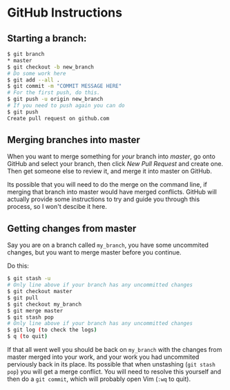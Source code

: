 # GitHub Instructions

## Starting a branch:
```sh
$ git branch
* master
$ git checkout -b new_branch
# Do some work here
$ git add --all .
$ git commit -m "COMMIT MESSAGE HERE"
# For the first push, do this.
$ git push -u origin new_branch
# If you need to push again you can do
$ git push
Create pull request on github.com

```

## Merging branches into master
When you want to merge something for *your* branch into *master*, go onto GitHub and select your branch, then click
*New Pull Request* and create one. Then get someone else to review it, and merge it into master on GitHub.

Its possible that you will need to do the merge on the command line, if merging that branch into master would have merged
conflicts. GitHub will actually provide some instructions to try and guide you through this process, so I won't descibe
it here.

## Getting changes from master
Say you are on a branch called `my_branch`, you have some uncommited changes, but you want to merge master before you continue.

Do this:
```sh
$ git stash -u
# Only line above if your branch has any uncommitted changes
$ git checkout master
$ git pull
$ git checkout my_branch
$ git merge master
$ git stash pop
# Only line above if your branch has any uncommitted changes
$ git log (to check the logs)
$ q (to quit)
```

If that all went well you should be back on `my_branch` with the changes from master merged into your work, and your
work you had uncommited perviously back in its place. Its possible that when unstashing (`git stash pop`) you will
get a merge conflict. You will need to resolve this yourself and then do a `git commit`, which will probably
open Vim (`:wq` to quit).


